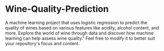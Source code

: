 # Wine-Quality-Prediction
A machine learning project that uses logistic regression to predict the quality of wines based on various features like acidity, alcohol content, and more. Explore the world of wine through data and discover how machine learning can help assess wine quality." 
Feel free to modify it to better suit your repository's focus and content.
